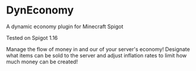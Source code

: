 # DynEconomy
A dynamic economy plugin for Minecraft Spigot

Tested on Spigot 1.16

Manage the flow of money in and our of your server's economy!
Designate what items can be sold to the server and adjust inflation rates to limit how much money can be created!
